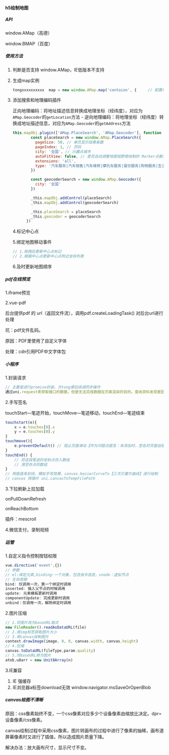 #### h5绘制地图

##### API

window.AMap（高德） 

window.BMAP（百度）

##### 使用方法

1. 判断是否支持 window.AMap，IE低版本不支持

2. 生成map实例

   ```js
   tongxxxxxxxxxx  map = new window.AMap.map('contaion', {     // 配置项 })
   ```
   
3. 添加搜索和地理编码插件

   <span style="font-size:14px">正向地理编码：将地址描述信息转换成地理坐标（经纬度），对应为`AMap.Geocoder`的`getLocation`方法
   \- 逆向地理编码：将地理坐标（经纬度）转换成地址描述信息，对应为`AMap.Geocoder`的`getAddress`方法</span>

   ```js
   this.mapObj.plugin(['AMap.PlaceSearch', 'AMap.Geocoder'], function () {
           const placeSearch = new window.AMap.PlaceSearch({
             pageSize: 50, // 单页显示结果条数
             pageIndex: 1, // 页码
             city: '全国', // 兴趣点城市
             autoFitView: false, // 是否自动调整地图视野使绘制的 Marker点都处于视口的可见范围
             extensions: 'all',
             type: '汽车服务|汽车销售|汽车维修|摩托车服务|餐饮服务|购物服务|生活服务|体育休闲服务|医疗保健服务|住宿服务|风景名胜|商务住宅|政府机构及社会团体|科教文化服务|交通设施服务|金融保险服务|公司企业|道路附属设施|地名地址信息|公共设施'
           })
   
           const geocoderSearch = new window.AMap.Geocoder({
             city: '全国'
           })
   
           _this.mapObj.addControl(placeSearch)
           _this.mapObj.addControl(geocoderSearch)
   
           _this.placeSearch = placeSearch
           _this.geocoder = geocoderSearch
         })
   ```

   4.标记中心点

   5.绑定地图移动事件

   ```js
   // 1.拖拽后更新中心点标记
   // 2.根据中心点更新中心点附近坐标列表
   ```

   6.及时更新地图顺序



##### pdf在线预览

1.iframe预览

2.vue-pdf

后台提供pdf 的 url（返回文件流），调用pdf.createLoadingTask() 对后台url进行处理

坑：pdf文件乱码。

原因：PDF里使用了自定义字体

处理：cdn引用PDF中文字体包



##### 小程序

1.封装请求

```js
// 主要是进行promise封装，方tong便后续调同步操作
通过uni.request来获取接口的数据，但是无法完成数据在页面渲染的目的。查阅资料发现是因为网络请求是异步操作（因为网络操作的响应时间是不定的，无法直接按照我们的代码序列顺序执行），要想达成目的，需要进行同步化操作。此外为了能在各个页面都方便地使用这个请求，再进行一个封装并挂载到全局的操作。
```

2.手写签名

touchStart—笔迹开始，touchMove—笔迹移动，touchEnd—笔迹结束

```js
touchstart(e){
    x = e.touches[0].x
    y = e.touches[0].y
}
touchmove(){
    e.preventDefault() // 阻止页面滑动【作为问题点提及：未添加时，签名时页面会随手指移动进行滚动，容易笔误】
}
touchEnd() {
    // 将这段笔迹的坐标点存入数组
    // 清空存点的数组
}
// 用插值来划线，模拟手写效果，canvas.bezierCurveTo【三次贝塞尔曲线】进行绘制
// canvas 转图片 uni.canvasToTempFilePath
```

3.下拉刷新上拉加载

onPullDownRefresh

onReachBottom

插件：mescroll

4.微信支付，录制视频



##### 运管

1.自定义指令控制按钮权限

```js
vue.directive('event',{})
// 参数
// el:绑定元素,binding:一个对象，包含指令信息，vnode：虚拟节点
// 生命周期
bind: 仅调用一次，第一个绑定时调用
inserted: 插入父节点的时候调用
update: 元素模板更新时调用
componentUpdate: 完成更新时调用
unbind：仅调用一次，解除绑定时调用
```

2.图片压缩

```js
// 1.将图片改为baseURL格式
new FileReader().readAsDataURL(file)
// 2.用img标签获取图片大小
// 3.用canvas绘制图片
context.drawImage(image, 0, 0, canvas.width, canvas.height)
// 4.压缩
canvas.toDataURL(fileType,param.quality)
// 5.将baseURL转为图片
atob,u8arr = new Unit8Array(n)
```

3.IE兼容

1. IE 强缓存
2.  IE浏览器a标签download无效  window.navigator.msSaveOrOpenBlob



##### canvas绘图不清晰

原因：css像素始终不变，一个css像素对应多少个设备像素由缩放比决定。dpr=设备像素/css像素。

canvas绘制过程中采用css像素，图片转画布的过程中进行了像素的抽稀，画布道屏幕像素时又进行了插值，所以造成图片质量下降。

解决办法：放大画布尺寸，显示尺寸不变。


